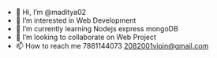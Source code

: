 - 👋 Hi, I’m @maditya02
- 👀 I’m interested in Web Development
- 🌱 I’m currently learning Nodejs express mongoDB
- 💞️ I’m looking to collaborate on Web Project
- 📫 How to reach me 7881144073 2082001vipin@gmail.com

<!---
maditya02/maditya02 is a ✨ special ✨ repository because its `README.md` (this file) appears on your GitHub profile.
You can click the Preview link to take a look at your changes.
--->
